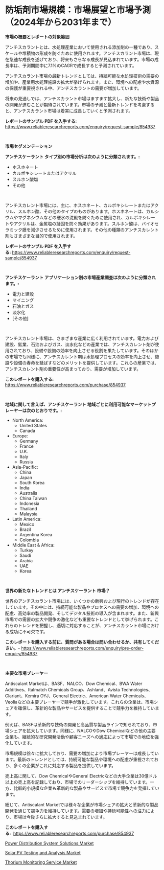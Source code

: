 <p><h1>防垢剤市場規模：市場展望と市場予測（2024年から2031年まで）</h1></p><p><strong>市場の概要とレポートの対象範囲</strong></p>
<p><p>アンチスカラントとは、水処理産業において使用される添加剤の一種であり、スケールや堆積物の形成を防ぐために使用されます。アンチスカラント市場は、現在急速な成長を遂げており、将来もさらなる成長が見込まれています。市場の成長率は、予測期間中に7.1%のCAGRで成長すると予測されています。</p><p>アンチスカラント市場の最新トレンドとしては、持続可能な水処理技術の需要の増加や、産業用水処理施設の拡大が挙げられます。また、環境への配慮や水資源の保護が重要視される中、アンチスカラントの需要が増加しています。</p><p>将来の見通しでは、アンチスカラント市場はますます拡大し、新たな技術や製品の開発が進むことが期待されています。市場の予測と最新トレンドを考慮すると、アンチスカラント市場は着実に成長していくと予測されます。</p></p>
<p><strong>レポートのサンプル PDF を入手する:</strong> <a href="https://www.reliableresearchreports.com/enquiry/request-sample/854937">https://www.reliableresearchreports.com/enquiry/request-sample/854937</a></p>
<p>&nbsp;</p>
<p><strong>市場セグメンテーション</strong></p>
<p><strong>アンチスケーラント タイプ別の市場分析は次のように分類されます。:</strong></p>
<p><ul><li>ホスホネート</li><li>カルボキシレートまたはアクリル</li><li>スルホン酸塩</li><li>その他</li></ul></p>
<p>&nbsp;</p>
<p><p>アンチスカレント市場には、主に、ホスホネート、カルボキシレートまたはアクリル、スルホン酸、その他のタイプのものがあります。ホスホネートは、カルシウムやマグネシウムなどの硬水の沈殿を防ぐために使用され、カルボキシレートやアクリルは、金属塩の凝固を防ぐ効果があります。スルホン酸は、バイオセラミック膜を減少させるために使用されます。その他の種類のアンチスカレント剤もさまざまな目的で使用されます。</p></p>
<p><strong>レポートのサンプル PDF を入手する:</strong>&nbsp;<a href="https://www.reliableresearchreports.com/enquiry/request-sample/854937">https://www.reliableresearchreports.com/enquiry/request-sample/854937</a></p>
<p>&nbsp;</p>
<p><strong> アンチスケーラント アプリケーション別の市場産業調査は次のように分類されます。:</strong></p>
<p><ul><li>電力と建設</li><li>マイニング</li><li>石油とガス</li><li>淡水化</li><li>[その他]</li></ul></p>
<p>&nbsp;</p>
<p><p>アンチスカレント市場は、さまざまな産業に広く利用されています。電力および建設、鉱業、石油およびガス、淡水化などの産業では、アンチスカレント剤が使用されており、設備や設備の効率を向上させる役割を果たしています。そのほかの市場でも同様に、アンチスカレント剤は水処理プロセスの効率を向上させ、施設や設備の寿命を延ばすなどのメリットを提供しています。これらの産業では、アンチスカレント剤の重要性が高まっており、需要が増加しています。</p></p>
<p><strong>このレポートを購入する:</strong>&nbsp; <a href="https://www.reliableresearchreports.com/purchase/854937">https://www.reliableresearchreports.com/purchase/854937</a></p>
<p>&nbsp;</p>
<p><strong>地域に関して言えば、アンチスケーラント 地域ごとに利用可能なマーケットプレーヤーは次のとおりです。:</strong></p>
<p><ul>
    <li>
        North America:
        <ul>
            <li>United States</li>
            <li>Canada</li>
        </ul>
    </li>
    <li>
        Europe:
        <ul>
            <li>Germany</li>
            <li>France</li>
            <li>U.K.</li>
            <li>Italy</li>
            <li>Russia</li>
        </ul>
    </li>
    <li>
        Asia-Pacific:
        <ul>
            <li>China</li>
            <li>Japan</li>
            <li>South Korea</li>
            <li>India</li>
            <li>Australia</li>
            <li>China Taiwan</li>
            <li>Indonesia</li>
            <li>Thailand</li>
            <li>Malaysia</li>
        </ul>
    </li>
    <li>
        Latin America:
        <ul>
            <li>Mexico</li>
            <li>Brazil</li>
            <li>Argentina Korea</li>
            <li>Colombia</li>
        </ul>
    </li>
    <li>
        Middle East & Africa:
        <ul>
            <li>Turkey</li>
            <li>Saudi</li>
            <li>Arabia</li>
            <li>UAE</li>
            <li>Korea</li>
        </ul>
    </li>
    </ul></p>
<p>&nbsp;</p>
<p><strong>世界の新たなトレンドとは アンチスケーラント 市場？</strong></p>
<p><p>世界のアンチスカラント市場には、いくつかの新興および現行のトレンドが存在しています。その中には、持続可能な製品やプロセスへの需要の増加、環境への配慮、高効率の製品開発、そしてデジタル技術の導入が含まれます。また、新興市場での需要の拡大や競争の激化なども重要なトレンドとして挙げられます。これらのトレンドを把握し、適切に対応することが、アンチスカラント市場における成功に不可欠です。</p></p>
<p><strong>このレポートを購入する前に、質問がある場合は問い合わせるか、共有してください。</strong>- <a href="https://www.reliableresearchreports.com/enquiry/pre-order-enquiry/854937">https://www.reliableresearchreports.com/enquiry/pre-order-enquiry/854937</a></p>
<p>&nbsp;</p>
<p><strong>主要な市場プレーヤー</strong></p>
<p><p>Antiscalant Marketは、BASF、NALCO、Dow Chemical、BWA Water Additives、Italmatch Chemicals Group、Ashland、Avista Technologies、Clariant、Kemira OYJ、General Electric、American Water Chemicals、Veoliaなどの主要プレーヤーで競争が激化しています。これらの企業は、市場シェアを確保し、革新的な製品やサービスを提供することで競争力を維持しています。</p><p>例えば、BASFは革新的な技術の開発と高品質な製品ラインで知られており、市場シェアを拡大しています。同様に、NALCOやDow Chemicalなどの他の主要企業も、継続的な研究開発活動や顧客ニーズへの適応によって市場での地位を強化しています。</p><p>市場規模は徐々に拡大しており、需要の増加により市場プレーヤーは成長しています。最新のトレンドとしては、持続可能な製品や環境への配慮が重視されており、多くの企業がこれに対応する製品を提供しています。</p><p>売上高に関して、Dow ChemicalやGeneral Electricなどの大手企業は30億ドル以上の売上高を記録しており、市場でのリーダーシップを維持しています。一方、比較的小規模な企業も革新的な製品やサービスで市場で競争力を発揮しています。</p><p>総じて、Antiscalant Marketでは様々な企業が市場シェアの拡大と革新的な製品開発を通じて競争力を維持しています。需要の増加や持続可能性への注力により、市場は今後さらに拡大すると見込まれています。</p></p>
<p><strong>このレポートを購入する:</strong>&nbsp;&nbsp;<a href="https://www.reliableresearchreports.com/purchase/854937">https://www.reliableresearchreports.com/purchase/854937</a></p>
<p><p><a href="https://github.com/brentleyjimmiealvaradoz4l1rea/Market-Research-Report-List-1/blob/main/power-distribution-system-solutions-market.md">Power Distribution System Solutions Market</a></p><p><a href="https://github.com/eeaveuhhh/Market-Research-Report-List-2/blob/main/solar-pv-testing-and-analysis-market.md">Solar PV Testing and Analysis Market</a></p><p><a href="https://github.com/khayangel/Market-Research-Report-List-2/blob/main/thorium-monitoring-service-market.md">Thorium Monitoring Service Market</a></p></p>